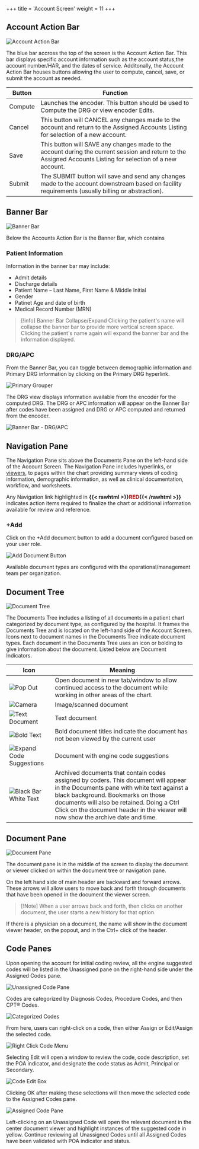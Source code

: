 +++
title = 'Account Screen'
weight = 11
+++

## Account Action Bar

![Account Action Bar](AccountActionBar.png)

The blue bar accross the top of the screen is the Account Action Bar. This bar displays specific account information such as the account status,the account number/HAR, and the dates of service. Additonally, the Account Action Bar houses buttons allowing the user to compute, cancel, save, or submit the account as needed.

|Button |Function|
|-------|--------|
|Compute|Launches the encoder.  This button should be used to Compute the DRG or view encoder Edits.|
|Cancel |This button will CANCEL any changes made to the account and return to the Assigned Accounts Listing for selection of a new account.|
|Save   |This button will SAVE any changes made to the account during the current session and return to the Assigned Accounts Listing for selection of a new account.|
|Submit |The SUBMIT button will save and send any changes made to the account downstream based on facility requirements (usually billing or abstraction). |

## Banner Bar

![Banner Bar](AccountBannerBar.png)

Below the Accounts Action Bar is the Banner Bar, which contains 

### Patient Information 

Information in the banner bar may include:

- Admit details
- Discharge details
- Patient Name – Last Name, First Name & Middle Initial
- Gender
- Patinet Age and date of birth
- Medical Record Number (MRN)

> [!info] Banner Bar Collapse/Expand
> Clicking the patient's name will collapse the banner bar to provide more vertical screen space.
> Clicking the patient's name again will expand the banner bar and the information displayed. 


### DRG/APC

From the Banner Bar, you can toggle between demographic information and Primary DRG
information by clicking on the Primary DRG hyperlink. 

![Primary Grouper](PrimaryGrouperLink.png)

The DRG view displays information available from the encoder for the computed DRG. The DRG or APC information will appear on the Banner Bar after codes have been assigned and DRG or APC computed and returned from the encoder.

![Banner Bar - DRG/APC](DRGs.png)


## Navigation Pane

The Navigation Pane sits above the Documents Pane on the left-hand side of the Account Screen. 
The Navigation Pane includes hyperlinks, or [viewers](https://dolbeysystems.github.io/fusion-cac-web-docs/general-user-guide/account-screen/account-viewers/), to pages within the chart providing summary views of
coding information, demographic information, as well as clinical documentation, workflow, and 
worksheets.

Any Navigation link highlighted in **{{< rawhtml >}}<span style="color:#a00">RED</span>{{< /rawhtml >}}**
indicates action items  required to finalize the chart or  additional information available for review and reference. 


### +Add

Click on the +Add document button to add a document configured based on your user role. 

![Add Document Button](AddDocuments.png)

Available document types are configured with the operational/management team per organization. 

## Document Tree

![Document Tree](DocumentTree.png)

The Documents Tree includes a listing of all documents in a patient chart categorized by document type, as configured by the hospital. It frames the Documents Tree and is located on the left-hand side of the Account Screen. Icons next to document names in the Documents Tree indicate document types. Each document in the Documents Tree uses an icon or bolding to give information about the document. Listed below are Document Indicators.

|Icon    |Meaning |
|--------|--------|
|![Pop Out](PopOutIcon.png)|Open document in new tab/window to allow continued access to the document while working in other areas of the chart.|
|![Camera](ImageIcon.png)|Image/scanned document|
|![Text Document](TextDocIcon.png)| Text document|
|![Bold Text](BoldText.png)|Bold document titles indicate the document has not been viewed by the current user|
|![Expand Code Suggestions](ExpandIcon.png)|Document with engine code suggestions|
|![Black Bar White Text](ArchivedDoc.png)|Archived documents that contain codes assigned by coders.  This document will appear in the Documents pane with white text against a black background.  Bookmarks on those documents will also be retained.  Doing a Ctrl Click on the document header in the viewer will now show the archive date and time.|


## Document Pane

![Document Pane](DocumentPane.png)

The document pane is in the middle of the screen to display the document or viewer clicked on within the document tree or navigation pane.

On the left hand side of main header are backward and forward arrows. These arrows will allow users to move back and forth through documents that have been opened in the document the viewer screen. 

>[!Note] When a user arrows back and forth, then clicks on another document, the user starts a new history for that option. 

If there is a physician on a document, the name will show in the document viewer header, on the popout, and in the Ctrl+ click of the header.


## Code Panes

Upon opening the account for initial coding review, all the engine suggested codes will be listed in the Unassigned pane on the right-hand side under the Assigned Codes pane. 

![Unassigned Code Pane](UnassignedCodePane.png)

Codes are categorized by Diagnosis Codes, Procedure Codes, and then CPT® Codes. 

![Categorized Codes](CategorizedCodes.png)

From here, users can right-click on a code, then either Assign or Edit/Assign the selected code.

![Right Click Code Menu](CodeRightClick.png)

Selecting Edit will open a window to review the code, code description, set the POA indicator, and designate the code status as Admit, Principal or Secondary.

![Code Edit Box](CodeEditBox.png)

Clicking OK after making these selections will then move the selected code to the Assigned Codes pane.

![Assigned Code Pane](AssignedCodePane.png)

Left-clicking on an Unassigned Code will open the relevant document in the center document viewer and highlight instances of the suggested code in yellow. Continue reviewing all Unassigned Codes until all Assigned Codes have been validated with POA indicator and status.
